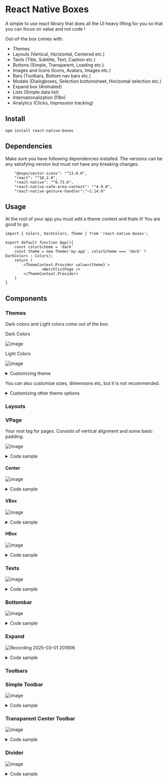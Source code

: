 # React Native Boxes
A simple to use react library that does all the UI heavy lifting for you so that you can focus on value and not code !

Out-of-the box comes with:
- Themes
- Layouts (Vertical, Horizontal, Centered etc.)
- Texts (Title, Subtitle, Text, Caption etc.)
- Buttons (Simple, Transparent, Loading etc.)
- Images and Icons (Icons, Avatars, Images etc.)
- Bars (Toolbars, Bottom nav bars etc.)
- Modals (Dialogboxes, Selection bottomsheet, Horizontal selection etc.)
- Expand box (Animated)
- Lists (Simple data list)
- Internationalization (I18n)
- Analytics (Clicks, Impression tracking)

## Install

```
npm install react-native-boxes
```

## Dependencies

Make sure you have following dependencies installed. The versions can be any satisfying version but must not have any breaking changes.

```
    "@expo/vector-icons": "^13.0.0",
    "react": "^18.2.0",
    "react-native": "^0.73.6",
    "react-native-safe-area-context": "^4.9.0",
    "react-native-gesture-handler":"~2.14.0"
```

## Usage
At the root of your app you must add a theme context and thats it! You are good to go.
```
import { Colors, DarkColors, Theme } from 'react-native-boxes';

export default function App(){ 
    const colorScheme = 'dark'
    const theme = new Theme('my-app', colorScheme === 'dark' ? DarkColors : Colors);
    return (
        <ThemeContext.Provider value={theme} >
                <WatchlistPage />
        </ThemeContext.Provider>
    )
}
```


## Components

### Themes
Dark colors and Light colors come out of the box.

Dark Colors

![image](https://github.com/user-attachments/assets/e95508cb-497a-4341-a32f-cacdf2daea07)


Light Colors

![image](https://github.com/user-attachments/assets/ed97e567-2160-487a-85f9-c1a21abbca86)


<details>
    <summary>Customizing theme</summary>
    
    import { Colors, Theme } from 'react-native-boxes';
    ...
    
    const MyColors = Object.assign(Colors, {
        accent: '#086CFE',
        accentLight: '#337DFF',
        text: '#444444',
        caption: '#A9A9A9',
        heading: '#222222',
        background: '#E6E6E6',
        forground: '#fff',
        transparent: 'transparent',
        semitransparent: '#111a1a1c',
        info: '#2196F3',
        success: '#4CAF50',
        successBackground: '#388E3C',
        warning: '#FFA726',
        critical: '#F44336',
        invert: {
            text: '#fff',
            caption: '#fff',
            heading: '#fff',
            background: '#1a1a1c'
        }
    })
     const theme = new Theme('my-app', MyColors);
    return (
        <ThemeContext.Provider value={theme} >
                <WatchlistPage />
        </ThemeContext.Provider>
    )
                    
</details>

You can also customize sizes, dimensions etc, but it is not recommended.
<details>
    <summary>Customizing other theme options</summary>

    const theme = new Theme(
        appname = '',
        colors  ,
        dimens ,
        fonts  ,
        styles , 
    )
        
</details>


### Layouts

### VPage
Your root tag for pages. Consists of vertical alignment and some basic padding.

![image](https://github.com/user-attachments/assets/85488495-4225-4a88-86b3-ecead70f647d)

<details>
    <summary>Code sample</summary>
    
    <VPage>
      <Title>Watchlist1</Title>
    </VPage>

</details>

#### Center
![image](https://github.com/user-attachments/assets/71ea1680-5b43-42b6-81c6-f03799912e95)
 
<details>
    <summary>Code sample</summary>

    <Center>
        <Title>Watchlist</Title>
        <Caption>Coming soon  </Caption>
    </Center>

</details>
 
#### VBox
![image](https://github.com/user-attachments/assets/b4d765c6-5879-4880-a28c-3aca0e88a07b)

<details>
    <summary>Code sample</summary>
    
    <VBox>
        <Title>Watchlist</Title>
        <Caption>Coming soon  </Caption>
    </VBox>

</details>
 

#### HBox
![image](https://github.com/user-attachments/assets/0b868e4e-d637-4ac9-a695-20bd420f1fad)

<details>
    <summary>Code sample</summary>
    
      <HBox>
        <Title>Watchlist1</Title>
        <Title>Watchlist2</Title>
      </HBox>
      
</details>


### Texts
![image](https://github.com/user-attachments/assets/5346a25f-a22e-495e-994e-a2bd2931de5d)

<details>
    <summary>Code sample</summary>
    Icons are from Fontawesome 
    https://icons.expo.fyi/Index
    
    <Title>Watchlist Title</Title>
      <TextView>
        This is a text with a simple example from a watchlist screen. You can add stocks to your watchlist and see their performance. You can also add alerts to get notified when a stock reaches a certain price.
      </TextView>
      <Subtitle>This is a subtitle for watchlist</Subtitle>
      <TitleText>
        This is a title text that explains what a watchlist is.
      </TitleText>
      <TextView>
        A watchlist is a list of stocks that you are interested in.
      </TextView>
      <TitleText>
        This is a another title text that explains what a watchlist is.
      </TitleText>
      <TextView>
        A watchlist is a list of stocks that you are interested in.
      </TextView>
      <Caption>
        This is a caption. All investments are subject to market risk. Please do your own research before investing in any stock. This app is for educational purposes only.
      </Caption>
    
</details>



### Bottombar
![image](https://github.com/user-attachments/assets/402682fc-35aa-42bc-905d-da6509aec269)

<details>
    <summary>Code sample</summary>
    Icons are from Fontawesome 
    https://icons.expo.fyi/Index
    
    export default function AppBottomBar() {
      const theme = useContext(ThemeContext)
      const router = useRouter()
      const [selectedId, setSelectedId] = React.useState('watchlist')
      return (
        <BottomNavBar
          selectedId={selectedId}
          options={[
            {
              id: 'watchlist',
              icon: 'bookmark',
              title: 'Watchlist'
            },
            {
              id: 'orders',
              icon: 'file-text',
              title: 'Orders'
            },
            {
              id: 'positions',
              icon: 'briefcase',
              title: 'Positions'
            },
            {
              id: 'settings',
              icon: 'gears',
              title: 'Settings'
            }
          ]}
          onSelect={(selectedId) => {
            console.log('selected', selectedId)
            setSelectedId(selectedId)
            router.push('/explore')
          }} />
      )
    }
    
</details>


### Expand
 ![Recording 2025-03-01 201906](https://github.com/user-attachments/assets/b69d5ea1-d6d3-4285-b1b1-b8aaeb5536bb)

<details>
    <summary>Code sample</summary>
    
    <Expand title='Expand Watchlist' >
        <TextView>INFY</TextView>
        <TextView>TCS</TextView>
    </Expand>
    
</details>


### Toolbars
 
### Simple Toolbar
![image](https://github.com/user-attachments/assets/c49c8292-4e35-4c9a-813e-3478abc1da11)

<details>
    <summary>Code sample</summary>
    
    <SimpleToolbar title="Watchlist" />
    
</details>

### Transparent Center Toolbar 
![image](https://github.com/user-attachments/assets/7b07ae8c-751c-43b2-90a6-3fb6ef97ab49)

<details>
    <summary>Code sample</summary>
    
    <SimpleToolbar title="Watchlist" />
    
</details>




### Divider
![image](https://github.com/user-attachments/assets/553f6f23-853d-4233-b771-2b731674c8fd)

<details>
    <summary>Code sample</summary>
    
    <Expand title='Expand Watchlist' >
        <TextView>INFY</TextView>
        <TextView>TCS</TextView>
    </Expand>
    
</details>


